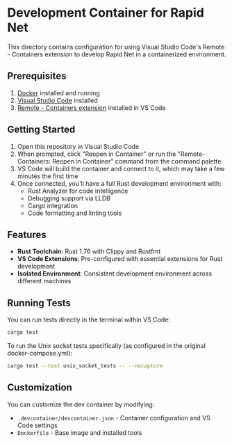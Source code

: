 # Development Container for Rapid Net

This directory contains configuration for using Visual Studio Code's Remote - Containers extension to develop Rapid Net in a containerized environment.

## Prerequisites

1. [Docker](https://www.docker.com/products/docker-desktop) installed and running
2. [Visual Studio Code](https://code.visualstudio.com/) installed
3. [Remote - Containers extension](https://marketplace.visualstudio.com/items?itemName=ms-vscode-remote.remote-containers) installed in VS Code

## Getting Started

1. Open this repository in Visual Studio Code
2. When prompted, click "Reopen in Container" or run the "Remote-Containers: Reopen in Container" command from the command palette
3. VS Code will build the container and connect to it, which may take a few minutes the first time
4. Once connected, you'll have a full Rust development environment with:
   - Rust Analyzer for code intelligence
   - Debugging support via LLDB
   - Cargo integration
   - Code formatting and linting tools

## Features

- **Rust Toolchain**: Rust 1.76 with Clippy and Rustfmt
- **VS Code Extensions**: Pre-configured with essential extensions for Rust development
- **Isolated Environment**: Consistent development environment across different machines

## Running Tests

You can run tests directly in the terminal within VS Code:

```bash
cargo test
```

To run the Unix socket tests specifically (as configured in the original docker-compose.yml):

```bash
cargo test --test unix_socket_tests -- --nocapture
```

## Customization

You can customize the dev container by modifying:
- `.devcontainer/devcontainer.json` - Container configuration and VS Code settings
- `Dockerfile` - Base image and installed tools